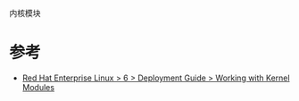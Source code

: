 内核模块

# 参考

* [Red Hat Enterprise Linux > 6 > Deployment Guide > Working with Kernel Modules](https://access.redhat.com/documentation/en-us/red_hat_enterprise_linux/6/html/deployment_guide/ch-working_with_kernel_modules)
